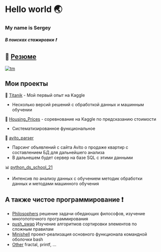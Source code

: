 # Hello world 🌏
### My name is Sergey

##### В поисках стажировки :heavy_exclamation_mark:

## :page_with_curl: [Резюме](https://github.com/warshtayner/warshtayner/blob/main/%D0%9C%D0%B0%D1%80%D0%BA%D0%B5%D0%B2%D0%B8%D1%87%20%D0%A1.%D0%92.%20%20Data%20Scientist.pdf)
  [![tm](https://telegram.org/favicon.ico)](https://t.me/warshtayner)

Мои проекты
---
<!-- [![Top Langs](https://github-readme-stats.vercel.app/api/top-langs/?username=warshtayner&layout=compact)](https://github.com/warshtayner#:~:text=Repositories,10) -->


:ship: [Titanik](https://github.com/warshtayner/Kaggle_Titanic) - Мой первый опыт на Kaggle
* Несколько версий решений с обработкой данных и машинным обучении

:wedding: [Housing_Prices]([https://github.com/warshtayner/Kaggle_Titanic](https://github.com/warshtayner/Housing_Prices_for_Kaggle/blob/main/first_glance.ipynb)) - соревнование на Kaggle по предсказанию стоимости
* Систематизированное функциональное

:city_sunset: [avito_parser](https://github.com/warshtayner/avito_parser)
* Парсинг объявлений с сайта Avito о продаже квартир с составлением БД для дальнейшего анализа
* В дальнешем будет сервер на базе SQL с этими данными

:bar_chart: [python_ds_school_21](https://github.com/warshtayner/python_ds_school_21)
* Интенсив по анализу данных с обучением методик обработки данных и методами машинного обучения 

 А также чистое программирование :heavy_exclamation_mark:
 ---
  * [Philosophers](https://github.com/warshtayner/Philosophers) решение задачи обедающих философов, изучение многопоточного программирования
  * [push_swap](https://github.com/warshtayner/push_swap) Изучение алгоритмов сортировки элементов по сложным правилам
  * [Minishell](https://github.com/warshtayner/Minishell) проект-реализация основного функционала командной оболочки bash
  * [Other](https://github.com/warshtayner/21school_igarg) fractal, printf, ...


<!--
**warshtayner/warshtayner** is a ✨ _special_ ✨ repository because its `README.md` (this file) appears on your GitHub profile.

Here are some ideas to get you started:

- 🔭 I’m currently working on ...
- 🌱 I’m currently learning ...
- 👯 I’m looking to collaborate on ...
- 🤔 I’m looking for help with ...
- 💬 Ask me about ...
- 📫 How to reach me: ...
- 😄 Pronouns: ...
- ⚡ Fun fact: ...
-->

